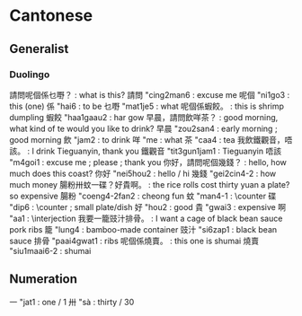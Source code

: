 # Cantonese

## Generalist

### Duolingo
  請問呢個係乜嘢？ : what is this?
    請問 "cing2man6 : excuse me
    呢個 "ni1go3 : this (one)
    係 "hai6 : to be
    乜嘢 "mat1je5 : what
  呢個係蝦餃。 : this is shrimp dumpling
    蝦餃 "haa1gaau2 : har gow
  早晨，請問飲咩茶？ : good morning, what kind of te would you like to drink?
    早晨 "zou2san4 : early morning ; good morning
    飲 "jam2 : to drink
    咩 "me : what
    茶 "caa4 : tea
  我飲鐵觀音，唔該。 : I drink Tieguanyin, thank you
    鐵觀音 "tit3gun1jam1 : Tieguanyin
    唔該 "m4goi1 : excuse me <for attention> ; please ; thank you <only for things one requested or small favors>
  你好，請問呢個幾錢？ : hello, how much does this coast?
    你好 "nei5hou2 : hello / hi
    幾錢 "gei2cin4-2 : how much money
  腸粉卅蚊一碟？好貴啊。 : the rice rolls cost thirty yuan a plate? so expensive
    腸粉 "coeng4-2fan2 : cheong fun <rice noodle rools>
    蚊 "man4-1 : \counter <for money any currency>
    碟 "dip6 : \counter ; small plate/dish
    好 "hou2 : good
    貴 "gwai3 : expensive
    啊 "aa1 : \interjection
  我要一籠豉汁排骨。 : I want a cage of black bean sauce pork ribs
    籠 "lung4 : bamboo-made container
    豉汁 "si6zap1 : black bean sauce
    排骨 "paai4gwat1 : ribs
  呢個係燒賣。 : this one is shumai
    燒賣 "siu1maai6-2 : shumai

## Numeration
  一 "jat1 : one / 1
  卅 "sà : thirty / 30
